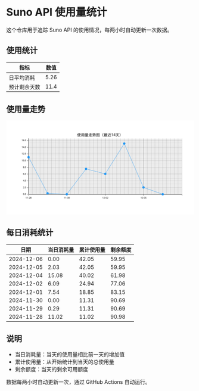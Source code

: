 # Suno API 使用量统计

这个仓库用于追踪 Suno API 的使用情况，每两小时自动更新一次数据。

## 使用统计


| 指标 | 数值 |
|------|------|
| 日平均消耗 | 5.26 |
| 预计剩余天数 | 11.4 |


## 使用量走势
![使用量走势图](assets/trend.svg)
## 每日消耗统计

| 日期 | 当日消耗量 | 累计使用量 | 剩余额度 |
|------|------------|------------|-----------|
| 2024-12-06 | 0.00 | 42.05 | 59.95 |
| 2024-12-05 | 2.03 | 42.05 | 59.95 |
| 2024-12-04 | 15.08 | 40.02 | 61.98 |
| 2024-12-02 | 6.09 | 24.94 | 77.06 |
| 2024-12-01 | 7.54 | 18.85 | 83.15 |
| 2024-11-30 | 0.00 | 11.31 | 90.69 |
| 2024-11-29 | 0.29 | 11.31 | 90.69 |
| 2024-11-28 | 11.02 | 11.02 | 90.98 |

## 说明

- 当日消耗量：当天的使用量相比前一天的增加值
- 累计使用量：从开始统计到当天的总使用量
- 剩余额度：当天的剩余可用额度

数据每两小时自动更新一次，通过 GitHub Actions 自动运行。